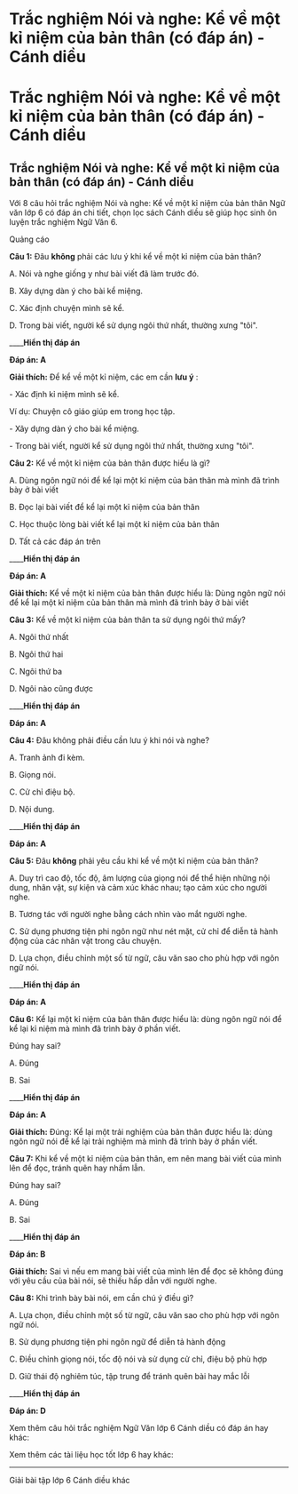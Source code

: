 # Trắc nghiệm Nói và nghe: Kể về một kỉ niệm của bản thân (có đáp án) - Cánh diều

# Trắc nghiệm Nói và nghe: Kể về một kỉ niệm của bản thân (có đáp án) - Cánh diều

## Trắc nghiệm Nói và nghe: Kể về một kỉ niệm của bản thân (có đáp án) - Cánh diều

Với 8 câu hỏi trắc nghiệm Nói và nghe: Kể về một kỉ niệm của bản thân Ngữ văn lớp 6 có đáp án chi tiết, chọn lọc sách Cánh diều sẽ giúp học sinh ôn luyện trắc nghiệm Ngữ Văn 6.

Quảng cáo

**Câu 1:** Đâu **không** phải các lưu ý khi kể về một kỉ niệm của bản thân?

A. Nói và nghe giống y như bài viết đã làm trước đó.

B. Xây dựng dàn ý cho bài kể miệng.

C. Xác định chuyện mình sẽ kể.

D. Trong bài viết, người kể sử dụng ngôi thứ nhất, thường xưng "tôi".

____**Hiển thị đáp án**

**Đáp án: A**

**Giải thích:** Để kể về một kỉ niệm, các em cần **lưu ý** :

\- Xác định kỉ niệm mình sẽ kể.

Ví dụ: Chuyện cô giáo giúp em trong học tập.

\- Xây dựng dàn ý cho bài kể miệng.

\- Trong bài viết, người kể sử dụng ngôi thứ nhất, thường xưng "tôi".

**Câu 2:** Kể về một kỉ niệm của bản thân được hiểu là gì?

A. Dùng ngôn ngữ nói để kể lại một kỉ niệm của bản thân mà mình đã trình bày ở bài viết

B. Đọc lại bài viết để kể lại một kỉ niệm của bản thân

C. Học thuộc lòng bài viết kể lại một kỉ niệm của bản thân

D. Tất cả các đáp án trên

____**Hiển thị đáp án**

**Đáp án: A**

**Giải thích:** Kể về một kỉ niệm của bản thân được hiểu là: Dùng ngôn ngữ nói để kể lại một kỉ niệm của bản thân mà mình đã trình bày ở bài viết

**Câu 3:** Kể về một kỉ niệm của bản thân ta sử dụng ngôi thứ mấy?

A. Ngôi thứ nhất

B. Ngôi thứ hai

C. Ngôi thứ ba

D. Ngôi nào cũng được

____**Hiển thị đáp án**

**Đáp án: A**

**Câu 4:** Đâu không phải điều cần lưu ý khi nói và nghe?

A. Tranh ảnh đi kèm.

B. Giọng nói.

C. Cử chỉ điệu bộ.

D. Nội dung.

____**Hiển thị đáp án**

**Đáp án: A**

**Câu 5:** Đâu **không** phải yêu cầu khi kể về một kỉ niệm của bản thân?

A. Duy trì cao độ, tốc độ, âm lượng của giọng nói để thể hiện những nội dung, nhân vật, sự kiện và cảm xúc khác nhau; tạo cảm xúc cho người nghe.

B. Tương tác với người nghe bằng cách nhìn vào mắt người nghe.

C. Sử dụng phương tiện phi ngôn ngữ như nét mặt, cử chỉ để diễn tả hành động của các nhân vật trong câu chuyện.

D. Lựa chọn, điều chỉnh một số từ ngữ, câu văn sao cho phù hợp với ngôn ngữ nói.

____**Hiển thị đáp án**

**Đáp án: A**

**Câu 6:** Kể lại một kỉ niệm của bản thân được hiểu là: dùng ngôn ngữ nói để kể lại kỉ niệm mà mình đã trình bày ở phần viết.

Đúng hay sai?

A. Đúng

B. Sai

____**Hiển thị đáp án**

**Đáp án: A**

**Giải thích:** Đúng: Kể lại một trải nghiệm của bản thân được hiểu là: dùng ngôn ngữ nói để kể lại trải nghiệm mà mình đã trình bày ở phần viết.

**Câu 7:** Khi kể về một kỉ niệm của bản thân, em nên mang bài viết của mình lên để đọc, tránh quên hay nhầm lẫn.

Đúng hay sai?

A. Đúng

B. Sai

____**Hiển thị đáp án**

**Đáp án: B**

**Giải thích:** Sai vì nếu em mang bài viết của mình lên để đọc sẽ không đúng với yêu cầu của bài nói, sẽ thiếu hấp dẫn với người nghe.

**Câu 8:** Khi trình bày bài nói, em cần chú ý điều gì?

A. Lựa chọn, điều chỉnh một số từ ngữ, câu văn sao cho phù hợp với ngôn ngữ nói.

B. Sử dụng phương tiện phi ngôn ngữ để diễn tả hành động

C. Điều chỉnh giọng nói, tốc độ nói và sử dụng cử chỉ, điệu bộ phù hợp

D. Giữ thái độ nghiêm túc, tập trung để tránh quên bài hay mắc lỗi

____**Hiển thị đáp án**

**Đáp án: D**

Xem thêm câu hỏi trắc nghiệm Ngữ Văn lớp 6 Cánh diều có đáp án hay khác:

Xem thêm các tài liệu học tốt lớp 6 hay khác:

* * *

Giải bài tập lớp 6 Cánh diều khác
